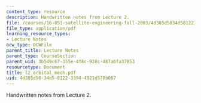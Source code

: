```yaml
---
content_type: resource
description: Handwritten notes from Lecture 2.
file: /courses/16-851-satellite-engineering-fall-2003/4d385d5034d5812233944921d570b067_l2_orbital_mech.pdf
file_type: application/pdf
learning_resource_types:
- Lecture Notes
ocw_type: OCWFile
parent_title: Lecture Notes
parent_type: CourseSection
parent_uid: 3b549c67-355e-4f8c-928c-487a6fa37853
resourcetype: Document
title: l2_orbital_mech.pdf
uid: 4d385d50-34d5-8122-3394-4921d570b067
---
```

Handwritten notes from Lecture 2.

